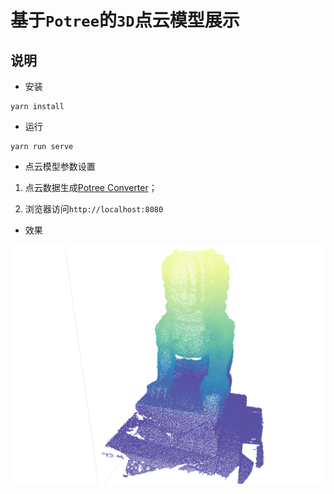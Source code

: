 # 基于`Potree`的`3D`点云模型展示

## 说明

* 安装
```
yarn install
```

* 运行
```
yarn run serve
```

* 点云模型参数设置

1. 点云数据生成[Potree Converter](https://github.com/potree/PotreeConverter)；

2. 浏览器访问`http://localhost:8080`

* 效果

![效果](./demo.png)